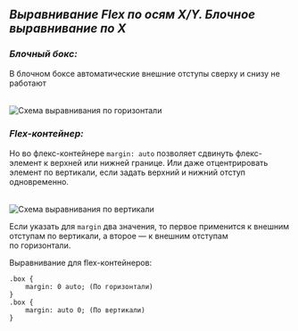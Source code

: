 ## *Выравнивание Flex по осям X/Y.  Блочное выравнивание по X*


### *Блочный бокс:*
В блочном боксе автоматические внешние отступы сверху и снизу не работают
######
![Схема выравнивания по горизонтали](https://htmlacademy.ru/assets/courses/359/img/scheme7.svg)

### *Flex-контейнер:*
Но во флекс-контейнере `margin: auto` позволяет сдвинуть флекс-элемент к верхней или нижней границе. 
Или даже отцентрировать элемент по вертикали, если задать верхний и нижний отступ одновременно.
######
![Схема выравнивания по вертикали](https://htmlacademy.ru/assets/courses/359/img/scheme8.svg)

Если указать для `margin` два значения, то первое применится к внешним отступам по вертикали, а второе — к внешним отступам по горизонтали.

Выравнивание для flex-контейнеров:
```
.box {
	margin: 0 auto; (По горизонтали)
}
.box {
	margin: auto 0; (По вертикали)
}
```